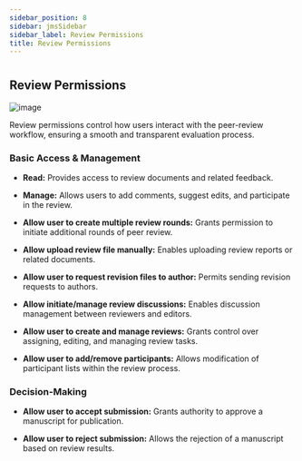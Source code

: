 ```yaml
---
sidebar_position: 8
sidebar: jmsSidebar
sidebar_label: Review Permissions
title: Review Permissions  
---
```

#

## Review Permissions

![image](https://cdn.kryoni.com/kryoni-docs/images/journal/review-permissions.webp)

Review permissions control how users interact with the peer-review workflow, ensuring a smooth and transparent evaluation process.

### Basic Access & Management

- **Read:** Provides access to review documents and related feedback.

- **Manage:** Allows users to add comments, suggest edits, and participate in the review.

- **Allow user to create multiple review rounds:** Grants permission to initiate additional rounds of peer review.

- **Allow upload review file manually:** Enables uploading review reports or related documents.

- **Allow user to request revision files to author:** Permits sending revision requests to authors.

- **Allow initiate/manage review discussions:** Enables discussion management between reviewers and editors.

- **Allow user to create and manage reviews:** Grants control over assigning, editing, and managing review tasks.

- **Allow user to add/remove participants:** Allows modification of participant lists within the review process.

### Decision-Making

- **Allow user to accept submission:** Grants authority to approve a manuscript for publication.

- **Allow user to reject submission:** Allows the rejection of a manuscript based on review results.
